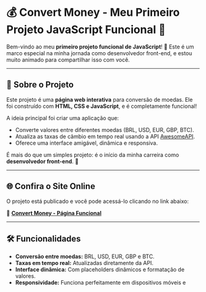 # 💰 Convert Money - Meu Primeiro Projeto JavaScript Funcional 🚀

Bem-vindo ao meu **primeiro projeto funcional de JavaScript**! 🎉 Este é um marco especial na minha jornada como desenvolvedor front-end, e estou muito animado para compartilhar isso com você.

---

## 🌟 Sobre o Projeto

Este projeto é uma **página web interativa** para conversão de moedas. Ele foi construído com **HTML, CSS e JavaScript**, e é completamente funcional!  

A ideia principal foi criar uma aplicação que:

- Converte valores entre diferentes moedas (BRL, USD, EUR, GBP, BTC).  
- Atualiza as taxas de câmbio em tempo real usando a API [AwesomeAPI](https://docs.awesomeapi.com.br/).  
- Oferece uma interface amigável, dinâmica e responsiva.  

É mais do que um simples projeto: é o início da minha carreira como **desenvolvedor front-end**. 🚀

---

## 🌐 Confira o Site Online

O projeto está publicado e você pode acessá-lo clicando no link abaixo:

🔗 **[Convert Money - Página Funcional](https://dev-josue-morais.github.io/DevClub-Convert-Money/)**  

---

## 🛠️ Funcionalidades

- **Conversão entre moedas:** BRL, USD, EUR, GBP e BTC.  
- **Taxas em tempo real:** Atualizadas diretamente da API.  
- **Interface dinâmica:** Com placeholders dinâmicos e formatação de valores.  
- **Responsividade:** Funciona perfeitamente em dispositivos móveis e 
